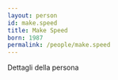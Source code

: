 ```yaml
---
layout: person
id: make.speed
title: Make Speed
born: 1987
permalink: /people/make.speed
---
```


Dettagli della persona 